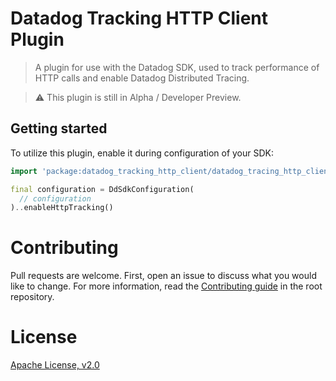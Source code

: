 
# Datadog Tracking HTTP Client Plugin

> A plugin for use with the Datadog SDK, used to track performance of HTTP calls and enable Datadog Distributed Tracing.

> ⚠️ This plugin is still in Alpha / Developer Preview. 

## Getting started

To utilize this plugin, enable it during configuration of your SDK:

```dart
import 'package:datadog_tracking_http_client/datadog_tracing_http_client.dart'

final configuration = DdSdkConfiguration(
  // configuration
)..enableHttpTracking()
```

# Contributing

Pull requests are welcome. First, open an issue to discuss what you would like
to change. For more information, read the [Contributing
guide](../../CONTRIBUTING.md) in the root repository.

# License

[Apache License, v2.0](LICENSE)